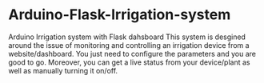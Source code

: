 # Arduino-Flask-Irrigation-system
Arduino Irrigation system with Flask dahsboard
This system is desgined around the issue of monitoring and controlling an irrigation device from a website/dashboard. 
You just need to configure the parameters and you are good to go. Moreover, you can get a live status from your device/plant as well as manually
turning it on/off.
